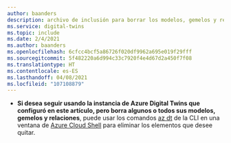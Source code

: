 ```yaml
---
author: baanders
description: archivo de inclusión para borrar los modelos, gemelos y relaciones de una instancia de Azure Digital Twins
ms.service: digital-twins
ms.topic: include
ms.date: 2/4/2021
ms.author: baanders
ms.openlocfilehash: 6cfcc4bcf5a86726f020df9962a695e019f29fff
ms.sourcegitcommit: 5f482220a6d994c33c7920f4e4d67d2a450f7f08
ms.translationtype: HT
ms.contentlocale: es-ES
ms.lasthandoff: 04/08/2021
ms.locfileid: "107108879"
---
```

* **Si desea seguir usando la instancia de Azure Digital Twins que configuró en este artículo, pero borra algunos o todos sus modelos, gemelos y relaciones**, puede usar los comandos [az dt](/cli/azure/dt) de la CLI en una ventana de [Azure Cloud Shell](https://shell.azure.com) para eliminar los elementos que desee quitar.